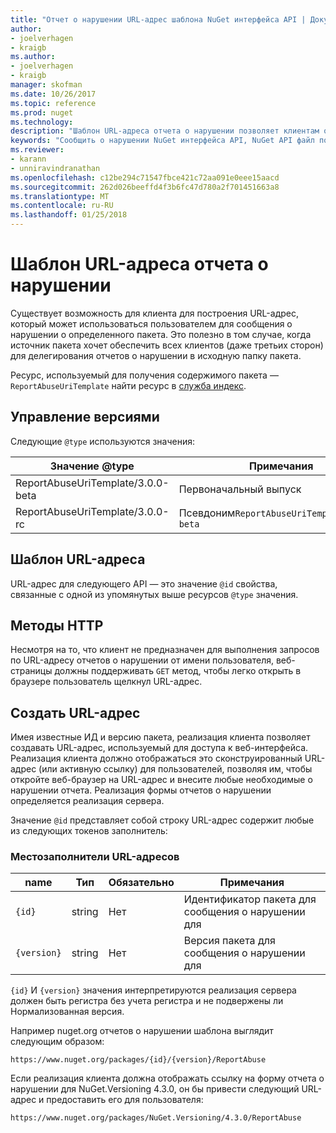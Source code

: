 ```yaml
---
title: "Отчет о нарушении URL-адрес шаблона NuGet интерфейса API | Документы Microsoft"
author:
- joelverhagen
- kraigb
ms.author:
- joelverhagen
- kraigb
manager: skofman
ms.date: 10/26/2017
ms.topic: reference
ms.prod: nuget
ms.technology: 
description: "Шаблон URL-адреса отчета о нарушении позволяет клиентам отображать ссылку на отчет о нарушении в их пользовательского интерфейса."
keywords: "Сообщить о нарушении NuGet интерфейса API, NuGet API файл политикам, NuGet.org шаблон URL-адреса отчета"
ms.reviewer:
- karann
- unniravindranathan
ms.openlocfilehash: c12be294c71547fbce421c72aa091e0eee15aacd
ms.sourcegitcommit: 262d026beeffd4f3b6fc47d780a2f701451663a8
ms.translationtype: MT
ms.contentlocale: ru-RU
ms.lasthandoff: 01/25/2018
---
```

# <a name="report-abuse-url-template"></a>Шаблон URL-адреса отчета о нарушении

Существует возможность для клиента для построения URL-адрес, который может использоваться пользователем для сообщения о нарушении о определенного пакета. Это полезно в том случае, когда источник пакета хочет обеспечить всех клиентов (даже третьих сторон) для делегирования отчетов о нарушении в исходную папку пакета.

Ресурс, используемый для получения содержимого пакета — `ReportAbuseUriTemplate` найти ресурс в [служба индекс](service-index.md).

## <a name="versioning"></a>Управление версиями

Следующие `@type` используются значения:

Значение @type                       | Примечания
--------------------------------- | -----
ReportAbuseUriTemplate/3.0.0-beta | Первоначальный выпуск
ReportAbuseUriTemplate/3.0.0-rc   | Псевдоним`ReportAbuseUriTemplate/3.0.0-beta`

## <a name="url-template"></a>Шаблон URL-адреса

URL-адрес для следующего API — это значение `@id` свойства, связанные с одной из упомянутых выше ресурсов `@type` значения.

## <a name="http-methods"></a>Методы HTTP

Несмотря на то, что клиент не предназначен для выполнения запросов по URL-адресу отчетов о нарушении от имени пользователя, веб-страницы должны поддерживать `GET` метод, чтобы легко открыть в браузере пользователь щелкнул URL-адрес.

## <a name="construct-the-url"></a>Создать URL-адрес

Имея известные ИД и версию пакета, реализация клиента позволяет создавать URL-адрес, используемый для доступа к веб-интерфейса. Реализация клиента должно отображаться это сконструированный URL-адрес (или активную ссылку) для пользователей, позволяя им, чтобы откройте веб-браузер на URL-адрес и внесите любые необходимые о нарушении отчета. Реализация формы отчетов о нарушении определяется реализация сервера.

Значение `@id` представляет собой строку URL-адрес содержит любые из следующих токенов заполнитель:

### <a name="url-placeholders"></a>Местозаполнители URL-адресов

name        | Тип    | Обязательно | Примечания
----------- | ------- | -------- | -----
`{id}`      | string  | Нет       | Идентификатор пакета для сообщения о нарушении для
`{version}` | string  | Нет       | Версия пакета для сообщения о нарушении для

`{id}` И `{version}` значения интерпретируются реализация сервера должен быть регистра без учета регистра и не подвержены ли Нормализованная версия.

Например nuget.org отчетов о нарушении шаблона выглядит следующим образом:

    https://www.nuget.org/packages/{id}/{version}/ReportAbuse

Если реализация клиента должна отображать ссылку на форму отчета о нарушении для NuGet.Versioning 4.3.0, он бы привести следующий URL-адрес и предоставить его для пользователя:

    https://www.nuget.org/packages/NuGet.Versioning/4.3.0/ReportAbuse
